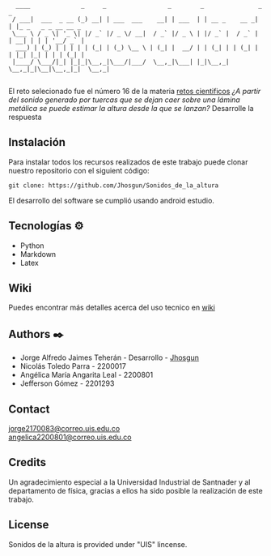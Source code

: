 ```                                                                             
  ____              _     _                 _        _               _ _                   
 / ___|  ___  _ __ (_) __| | ___  ___    __| | ___  | | __ _    __ _| | |_ _   _ _ __ __ _ 
 \___ \ / _ \| '_ \| |/ _` |/ _ \/ __|  / _` |/ _ \ | |/ _` |  / _` | | __| | | | '__/ _` |
  ___) | (_) | | | | | (_| | (_) \__ \ | (_| |  __/ | | (_| | | (_| | | |_| |_| | | | (_| |
 |____/ \___/|_| |_|_|\__,_|\___/|___/  \__,_|\___| |_|\__,_|  \__,_|_|\__|\__,_|_|  \__,_|
                                                                                                                                                          
```
El reto selecionado fue el número 16 de la materia <a href= "https://github.com/nunezluis/MisCursos/blob/main/RetosFisica23B/RetosFisica23B.md">retos cientificos</a> 
*¿A partir del sonido generado por tuercas que se dejan caer sobre una lámina metálica se puede estimar la altura desde la que se lanzan?* Desarrolle la respuesta


## Instalación 

Para instalar todos los recursos realizados de este trabajo puede clonar nuestro repositorio con el siguient código:

```
git clone: https://github.com/Jhosgun/Sonidos_de_la_altura
```

El desarrollo del software se cumplió usando android estudio.


## Tecnologías ⚙️

* Python
* Markdown
* Latex
  


## Wiki
Puedes encontrar más detalles acerca del uso tecnico en <a href="https://github.com/Jhosgun/Sonidos_de_la_altura/wiki">wiki</a>

## Authors ✒️
* Jorge Alfredo Jaimes Teherán - Desarrollo - <a href="https://github.com/Jhosgun">Jhosgun</a>
* Nicolás Toledo Parra - 2200017
* Angélica María Angarita Leal - 2200801
* Jefferson Gómez - 2201293

## Contact
jorge2170083@correo.uis.edu.co  
angelica2200801@correo.uis.edu.co

## Credits
Un agradecimiento especial a la Universidad Industrial de Santnader y al departamento de física, gracias a ellos ha sido posible la realización de este trabajo.
## License
 Sonidos de la altura is provided under "UIS" lincense.
